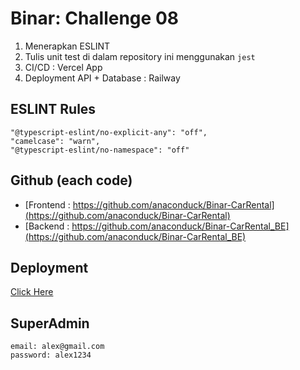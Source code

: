 # Binar: Challenge 08

1. Menerapkan ESLINT
2. Tulis unit test di dalam repository ini menggunakan `jest`
3. CI/CD : Vercel App
4. Deployment API + Database : Railway

## ESLINT Rules
```
"@typescript-eslint/no-explicit-any": "off",
"camelcase": "warn",
"@typescript-eslint/no-namespace": "off"
```

## Github (each code)
- [Frontend : https://github.com/anaconduck/Binar-CarRental](https://github.com/anaconduck/Binar-CarRental)
- [Backend : https://github.com/anaconduck/Binar-CarRental_BE](https://github.com/anaconduck/Binar-CarRental_BE)

## Deployment
[Click Here](https://binar-car-rental-black.vercel.app/)

## SuperAdmin
```
email: alex@gmail.com
password: alex1234
```
